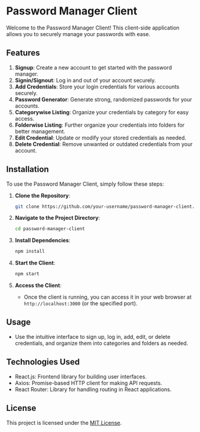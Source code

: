  # Password Manager Client

Welcome to the Password Manager Client! This client-side application allows you to securely manage your passwords with ease.

## Features

1. **Signup**: Create a new account to get started with the password manager.
2. **Signin/Signout**: Log in and out of your account securely.
3. **Add Credentials**: Store your login credentials for various accounts securely.
4. **Password Generator**: Generate strong, randomized passwords for your accounts.
5. **Categorywise Listing**: Organize your credentials by category for easy access.
6. **Folderwise Listing**: Further organize your credentials into folders for better management.
7. **Edit Credential**: Update or modify your stored credentials as needed.
8. **Delete Credential**: Remove unwanted or outdated credentials from your account.

## Installation

To use the Password Manager Client, simply follow these steps:

1. **Clone the Repository**: 
   ```bash
   git clone https://github.com/your-username/password-manager-client.git
   ```
   
2. **Navigate to the Project Directory**:
   ```bash
   cd password-manager-client
   ```

3. **Install Dependencies**:
   ```bash
   npm install
   ```

4. **Start the Client**:
   ```bash
   npm start
   ```

5. **Access the Client**:
   - Once the client is running, you can access it in your web browser at `http://localhost:3000` (or the specified port).

## Usage

- Use the intuitive interface to sign up, log in, add, edit, or delete credentials, and organize them into categories and folders as needed.

## Technologies Used

- React.js: Frontend library for building user interfaces.
- Axios: Promise-based HTTP client for making API requests.
- React Router: Library for handling routing in React applications.

## License

This project is licensed under the [MIT License](LICENSE).
